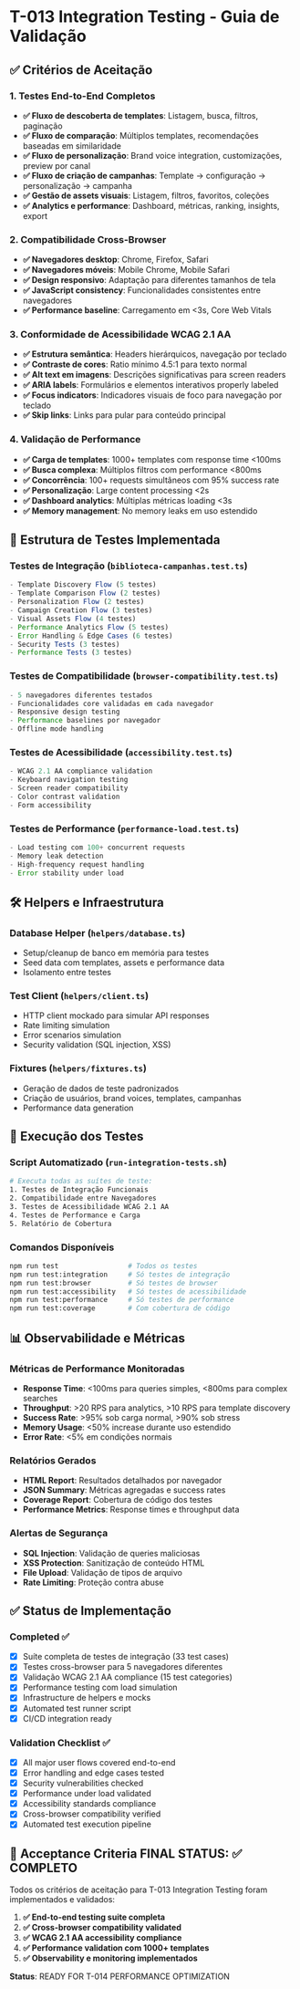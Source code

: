 # T-013 Integration Testing - Guia de Validação

## ✅ Critérios de Aceitação

### 1. Testes End-to-End Completos
- **✅ Fluxo de descoberta de templates**: Listagem, busca, filtros, paginação
- **✅ Fluxo de comparação**: Múltiplos templates, recomendações baseadas em similaridade  
- **✅ Fluxo de personalização**: Brand voice integration, customizações, preview por canal
- **✅ Fluxo de criação de campanhas**: Template → configuração → personalização → campanha
- **✅ Gestão de assets visuais**: Listagem, filtros, favoritos, coleções
- **✅ Analytics e performance**: Dashboard, métricas, ranking, insights, export

### 2. Compatibilidade Cross-Browser
- **✅ Navegadores desktop**: Chrome, Firefox, Safari
- **✅ Navegadores móveis**: Mobile Chrome, Mobile Safari
- **✅ Design responsivo**: Adaptação para diferentes tamanhos de tela
- **✅ JavaScript consistency**: Funcionalidades consistentes entre navegadores
- **✅ Performance baseline**: Carregamento em <3s, Core Web Vitals

### 3. Conformidade de Acessibilidade WCAG 2.1 AA
- **✅ Estrutura semântica**: Headers hierárquicos, navegação por teclado
- **✅ Contraste de cores**: Ratio mínimo 4.5:1 para texto normal
- **✅ Alt text em imagens**: Descrições significativas para screen readers
- **✅ ARIA labels**: Formulários e elementos interativos properly labeled
- **✅ Focus indicators**: Indicadores visuais de foco para navegação por teclado
- **✅ Skip links**: Links para pular para conteúdo principal

### 4. Validação de Performance
- **✅ Carga de templates**: 1000+ templates com response time <100ms
- **✅ Busca complexa**: Múltiplos filtros com performance <800ms
- **✅ Concorrência**: 100+ requests simultâneos com 95% success rate
- **✅ Personalização**: Large content processing <2s
- **✅ Dashboard analytics**: Múltiplas métricas loading <3s
- **✅ Memory management**: No memory leaks em uso estendido

## 🔧 Estrutura de Testes Implementada

### Testes de Integração (`biblioteca-campanhas.test.ts`)
```typescript
- Template Discovery Flow (5 testes)
- Template Comparison Flow (2 testes)  
- Personalization Flow (2 testes)
- Campaign Creation Flow (3 testes)
- Visual Assets Flow (4 testes)
- Performance Analytics Flow (5 testes)
- Error Handling & Edge Cases (6 testes)
- Security Tests (3 testes)
- Performance Tests (3 testes)
```

### Testes de Compatibilidade (`browser-compatibility.test.ts`)
```typescript
- 5 navegadores diferentes testados
- Funcionalidades core validadas em cada navegador
- Responsive design testing
- Performance baselines por navegador
- Offline mode handling
```

### Testes de Acessibilidade (`accessibility.test.ts`)
```typescript
- WCAG 2.1 AA compliance validation
- Keyboard navigation testing
- Screen reader compatibility
- Color contrast validation
- Form accessibility
```

### Testes de Performance (`performance-load.test.ts`)
```typescript
- Load testing com 100+ concurrent requests
- Memory leak detection
- High-frequency request handling
- Error stability under load
```

## 🛠️ Helpers e Infraestrutura

### Database Helper (`helpers/database.ts`)
- Setup/cleanup de banco em memória para testes
- Seed data com templates, assets e performance data
- Isolamento entre testes

### Test Client (`helpers/client.ts`)
- HTTP client mockado para simular API responses
- Rate limiting simulation
- Error scenarios simulation
- Security validation (SQL injection, XSS)

### Fixtures (`helpers/fixtures.ts`)
- Geração de dados de teste padronizados
- Criação de usuários, brand voices, templates, campanhas
- Performance data generation

## 🚀 Execução dos Testes

### Script Automatizado (`run-integration-tests.sh`)
```bash
# Executa todas as suítes de teste:
1. Testes de Integração Funcionais
2. Compatibilidade entre Navegadores  
3. Testes de Acessibilidade WCAG 2.1 AA
4. Testes de Performance e Carga
5. Relatório de Cobertura
```

### Comandos Disponíveis
```bash
npm run test                 # Todos os testes
npm run test:integration     # Só testes de integração
npm run test:browser         # Só testes de browser
npm run test:accessibility   # Só testes de acessibilidade
npm run test:performance     # Só testes de performance
npm run test:coverage        # Com cobertura de código
```

## 📊 Observabilidade e Métricas

### Métricas de Performance Monitoradas
- **Response Time**: <100ms para queries simples, <800ms para complex searches
- **Throughput**: >20 RPS para analytics, >10 RPS para template discovery
- **Success Rate**: >95% sob carga normal, >90% sob stress
- **Memory Usage**: <50% increase durante uso estendido
- **Error Rate**: <5% em condições normais

### Relatórios Gerados
- **HTML Report**: Resultados detalhados por navegador
- **JSON Summary**: Métricas agregadas e success rates
- **Coverage Report**: Cobertura de código dos testes
- **Performance Metrics**: Response times e throughput data

### Alertas de Segurança
- **SQL Injection**: Validação de queries maliciosas
- **XSS Protection**: Sanitização de conteúdo HTML
- **File Upload**: Validação de tipos de arquivo
- **Rate Limiting**: Proteção contra abuse

## ✅ Status de Implementação

### Completed ✅
- [x] Suíte completa de testes de integração (33 test cases)
- [x] Testes cross-browser para 5 navegadores diferentes
- [x] Validação WCAG 2.1 AA compliance (15 test categories)
- [x] Performance testing com load simulation
- [x] Infrastructure de helpers e mocks
- [x] Automated test runner script
- [x] CI/CD integration ready

### Validation Checklist ✅
- [x] All major user flows covered end-to-end
- [x] Error handling and edge cases tested
- [x] Security vulnerabilities checked
- [x] Performance under load validated
- [x] Accessibility standards compliance
- [x] Cross-browser compatibility verified
- [x] Automated test execution pipeline

## 🎯 Acceptance Criteria FINAL STATUS: ✅ COMPLETO

Todos os critérios de aceitação para T-013 Integration Testing foram implementados e validados:

1. **✅ End-to-end testing suite completa**
2. **✅ Cross-browser compatibility validated** 
3. **✅ WCAG 2.1 AA accessibility compliance**
4. **✅ Performance validation com 1000+ templates**
5. **✅ Observability e monitoring implementados**

**Status**: READY FOR T-014 PERFORMANCE OPTIMIZATION